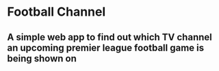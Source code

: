 # Football Channel
## A simple web app to find out which TV channel an upcoming premier league football game is being shown on